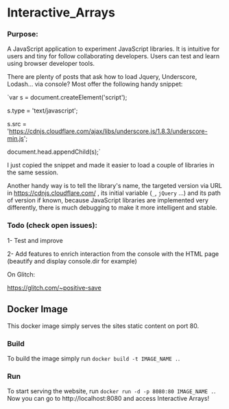 # Interactive_Arrays

### Purpose: 

A JavaScript application to experiment JavaScript libraries. It is intuitive for users and tiny for follow collaborating developers. Users can test and learn using browser developer tools.

There are plenty of posts that ask how to load Jquery, Underscore, Lodash... via console? Most offer the following handy snippet:


`var s = document.createElement('script'); 

 s.type = 'text/javascript';
 
 s.src = 'https://cdnjs.cloudflare.com/ajax/libs/underscore.js/1.8.3/underscore-min.js';
 
 document.head.appendChild(s);`


I just copied the snippet and made it easier to load a couple of libraries in the same session.

Another handy way is to tell the library's name, the targeted version via URL in https://cdnjs.cloudflare.com/ , its initial variable (`_`, `jQuery` ...) and its path of version if known, because JavaScript libraries are implemented very differently, there is much debugging to make it more intelligent and stable.

### Todo (check open issues):

   1- Test and improve
   
   2- Add features to enrich interaction from the console with the HTML page (beautify and display console.dir for example)

On Glitch: 

https://glitch.com/~positive-save

## Docker Image

This docker image simply serves the sites static content on port 80.

### Build

To build the image simply run `docker build -t IMAGE_NAME .`.

### Run

To start serving the website, run `docker run -d -p 8080:80 IMAGE_NAME .`. Now you can go to http://localhost:8080 and access Interactive Arrays!

